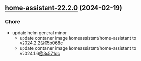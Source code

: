 ## [home-assistant-22.2.0](https://github.com/cyr-ius/truenas-charts/compare/home-assistant-22.1.2...home-assistant-22.2.0) (2024-02-19)

### Chore

- update helm general minor
  - update container image homeassistant/home-assistant to v2024.2.2[@05b068c](https://github.com/05b068c)
  - update container image homeassistant/home-assistant to v2024.1.6[@3c571dc](https://github.com/3c571dc)

